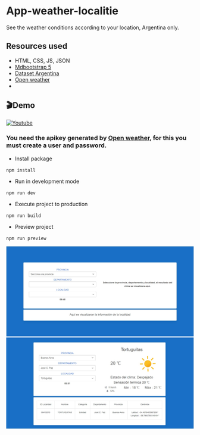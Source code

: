 # App-weather-localitie
 See the weather conditions according to your location, Argentina only.
 
 ## Resources used 
* HTML, CSS, JS, JSON
* [Mdbootstrap 5](https://mdbootstrap.com/)
* [Dataset Argentina](https://datos.gob.ar/dataset/jgm_8/archivo/jgm_8.1)
* [Open weather](https://openweathermap.org/)
* 
## 🎬Demo
<a href='https://youtu.be/h1tIU81vsO4' target="_blank"><img alt='Youtube' src='https://img.shields.io/badge/Youtube-100000?style=for-the-badge&logo=Youtube&logoColor=white&labelColor=FA4C4C&color=FA4C4C'/></a>

  ### You need the apikey generated by [Open weather](https://openweathermap.org/), for this you must create a user and password.


* Install package 
```
npm install
```
* Run in development mode
```
npm run dev
```
* Execute project to production
```
npm run build
```
* Preview project
```
npm run preview
```

![](docs/img-1.jpg)
![](docs/img-2.jpg)



